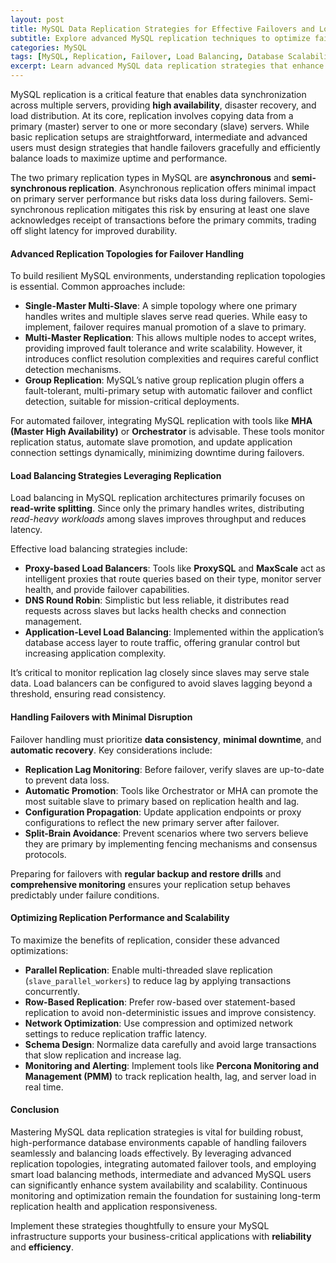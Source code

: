 ```yaml
---
layout: post  
title: MySQL Data Replication Strategies for Effective Failovers and Load Balancing  
subtitle: Explore advanced MySQL replication techniques to optimize failover handling and distribute workloads efficiently  
categories: MySQL  
tags: [MySQL, Replication, Failover, Load Balancing, Database Scalability, High Availability, Performance Optimization]  
excerpt: Learn advanced MySQL data replication strategies that enhance failover management and load balancing to ensure high availability and optimized performance in your database environment.  
---
```

MySQL replication is a critical feature that enables data synchronization across multiple servers, providing **high availability**, disaster recovery, and load distribution. At its core, replication involves copying data from a primary (master) server to one or more secondary (slave) servers. While basic replication setups are straightforward, intermediate and advanced users must design strategies that handle failovers gracefully and efficiently balance loads to maximize uptime and performance.

The two primary replication types in MySQL are **asynchronous** and **semi-synchronous replication**. Asynchronous replication offers minimal impact on primary server performance but risks data loss during failovers. Semi-synchronous replication mitigates this risk by ensuring at least one slave acknowledges receipt of transactions before the primary commits, trading off slight latency for improved durability.

#### Advanced Replication Topologies for Failover Handling

To build resilient MySQL environments, understanding replication topologies is essential. Common approaches include:

- **Single-Master Multi-Slave**: A simple topology where one primary handles writes and multiple slaves serve read queries. While easy to implement, failover requires manual promotion of a slave to primary.
- **Multi-Master Replication**: This allows multiple nodes to accept writes, providing improved fault tolerance and write scalability. However, it introduces conflict resolution complexities and requires careful conflict detection mechanisms.
- **Group Replication**: MySQL’s native group replication plugin offers a fault-tolerant, multi-primary setup with automatic failover and conflict detection, suitable for mission-critical deployments.

For automated failover, integrating MySQL replication with tools like **MHA (Master High Availability)** or **Orchestrator** is advisable. These tools monitor replication status, automate slave promotion, and update application connection settings dynamically, minimizing downtime during failovers.

#### Load Balancing Strategies Leveraging Replication

Load balancing in MySQL replication architectures primarily focuses on **read-write splitting**. Since only the primary handles writes, distributing *read-heavy workloads* among slaves improves throughput and reduces latency.

Effective load balancing strategies include:

- **Proxy-based Load Balancers**: Tools like **ProxySQL** and **MaxScale** act as intelligent proxies that route queries based on their type, monitor server health, and provide failover capabilities.
- **DNS Round Robin**: Simplistic but less reliable, it distributes read requests across slaves but lacks health checks and connection management.
- **Application-Level Load Balancing**: Implemented within the application’s database access layer to route traffic, offering granular control but increasing application complexity.

It’s critical to monitor replication lag closely since slaves may serve stale data. Load balancers can be configured to avoid slaves lagging beyond a threshold, ensuring read consistency.

#### Handling Failovers with Minimal Disruption

Failover handling must prioritize **data consistency**, **minimal downtime**, and **automatic recovery**. Key considerations include:

- **Replication Lag Monitoring**: Before failover, verify slaves are up-to-date to prevent data loss.
- **Automatic Promotion**: Tools like Orchestrator or MHA can promote the most suitable slave to primary based on replication health and lag.
- **Configuration Propagation**: Update application endpoints or proxy configurations to reflect the new primary server after failover.
- **Split-Brain Avoidance**: Prevent scenarios where two servers believe they are primary by implementing fencing mechanisms and consensus protocols.

Preparing for failovers with **regular backup and restore drills** and **comprehensive monitoring** ensures your replication setup behaves predictably under failure conditions.

#### Optimizing Replication Performance and Scalability

To maximize the benefits of replication, consider these advanced optimizations:

- **Parallel Replication**: Enable multi-threaded slave replication (`slave_parallel_workers`) to reduce lag by applying transactions concurrently.
- **Row-Based Replication**: Prefer row-based over statement-based replication to avoid non-deterministic issues and improve consistency.
- **Network Optimization**: Use compression and optimized network settings to reduce replication traffic latency.
- **Schema Design**: Normalize data carefully and avoid large transactions that slow replication and increase lag.
- **Monitoring and Alerting**: Implement tools like **Percona Monitoring and Management (PMM)** to track replication health, lag, and server load in real time.

#### Conclusion

Mastering MySQL data replication strategies is vital for building robust, high-performance database environments capable of handling failovers seamlessly and balancing loads effectively. By leveraging advanced replication topologies, integrating automated failover tools, and employing smart load balancing methods, intermediate and advanced MySQL users can significantly enhance system availability and scalability. Continuous monitoring and optimization remain the foundation for sustaining long-term replication health and application responsiveness.

Implement these strategies thoughtfully to ensure your MySQL infrastructure supports your business-critical applications with **reliability** and **efficiency**.
